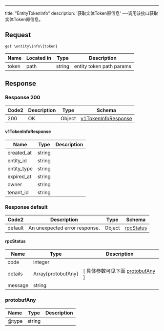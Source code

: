 ---
title: "EntityTokenInfo"
description: '获取实体Token原信息'
---调用该接口获取实体Token原信息。



## Request


```
get \entity\info\{token}
```

| Name | Located in | Type | Description | 
| ---- | ---------- | ----------- | ----------- | 
| token | path | string | entity token  path params |  

## Response

### Response  200 
| Code2 | Description | Type | Schema |
| ---- | ----------- | ------ | ------ |
| 200 | OK | Object | [v1TokenInfoResponse](#v1TokenInfoResponse) |

#### v1TokenInfoResponse

| Name | Type | Description | 
| ---- | ---- | ----------- |     
| created_at | string |  |      
| entity_id | string |  |      
| entity_type | string |  |      
| expired_at | string |  |      
| owner | string |  |      
| tenant_id | string |  |   



### Response  default 
| Code2 | Description | Type | Schema |
| ---- | ----------- | ------ | ------ |
| default | An unexpected error response. | Object | [rpcStatus](#rpcStatus) |

#### rpcStatus

| Name | Type | Description | 
| ---- | ---- | ----------- |     
| code | integer |  |          
| details | Array[protobufAny] |  [ 具体参数可见下面 [protobufAny](#protobufAny) ] |       
| message | string |  |   

### protobufAny
| Name | Type | Description | 
| ---- | ---- | ----------- |     
| @type | string |  |   



